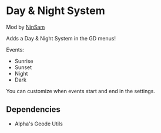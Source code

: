 # Day & Night System

Mod by [NinSam](https://gdbrowser.com/u/20754112)

Adds a Day & Night System in the GD menus!

Events:

- Sunrise
- Sunset
- Night
- Dark

You can customize when events start and end in the settings.

## Dependencies

- Alpha's Geode Utils